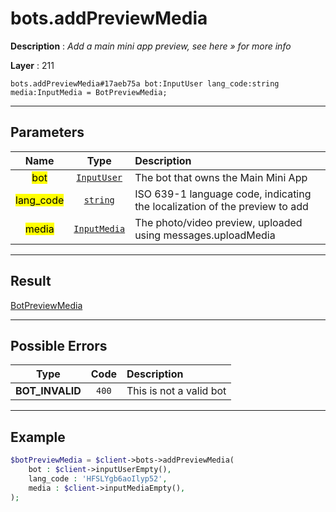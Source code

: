 # bots.addPreviewMedia

**Description** : *Add a main mini app preview, see here » for more info*

**Layer** : 211

```tl
bots.addPreviewMedia#17aeb75a bot:InputUser lang_code:string media:InputMedia = BotPreviewMedia;
```

---

## Parameters

| Name | Type | Description |
| :---: | :---: | :--- |
| <mark>bot</mark> | [`InputUser`](type/InputUser) | The bot that owns the Main Mini App |
| <mark>lang_code</mark> | [`string`](type/string) | ISO 639-1 language code, indicating the localization of the preview to add |
| <mark>media</mark> | [`InputMedia`](type/InputMedia) | The photo/video preview, uploaded using messages.uploadMedia |

---

## Result

[BotPreviewMedia](type/BotPreviewMedia)

---

## Possible Errors

| Type | Code | Description |
| :---: | :---: | :--- |
| **BOT_INVALID** | `400` | This is not a valid bot |

---

## Example

```php
$botPreviewMedia = $client->bots->addPreviewMedia(
	bot : $client->inputUserEmpty(),
	lang_code : 'HFSLYgb6aoIlyp52',
	media : $client->inputMediaEmpty(),
);
```